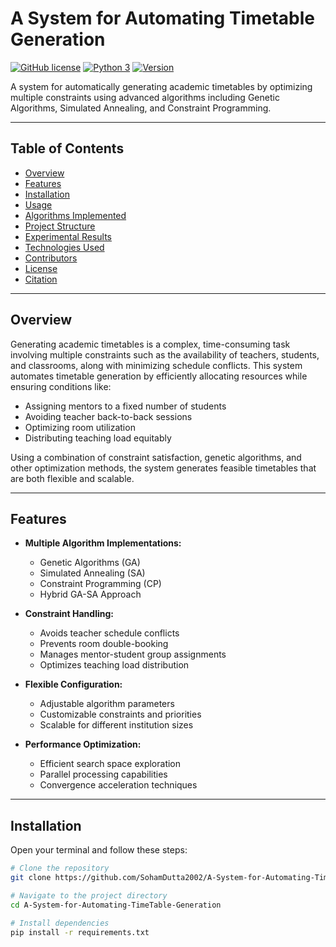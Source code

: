 # A System for Automating Timetable Generation

[![GitHub license](https://img.shields.io/badge/license-MIT-blue)](LICENSE) 
[![Python 3](https://img.shields.io/badge/python-3.8%2B-blue)](https://www.python.org/downloads/)
[![Version](https://img.shields.io/badge/version-1.0.0-brightgreen)](https://github.com/SohamDutta2002/A-System-for-Automating-TimeTable-Generation)

A system for automatically generating academic timetables by optimizing multiple constraints using advanced algorithms including Genetic Algorithms, Simulated Annealing, and Constraint Programming.

---

## Table of Contents

- [Overview](#overview)
- [Features](#features)
- [Installation](#installation)
- [Usage](#usage)
- [Algorithms Implemented](#algorithms-implemented)
- [Project Structure](#project-structure)
- [Experimental Results](#experimental-results)
- [Technologies Used](#technologies-used)
- [Contributors](#contributors)
- [License](#license)
- [Citation](#citation)

---

## Overview

Generating academic timetables is a complex, time-consuming task involving multiple constraints such as the availability of teachers, students, and classrooms, along with minimizing schedule conflicts. This system automates timetable generation by efficiently allocating resources while ensuring conditions like:

- Assigning mentors to a fixed number of students
- Avoiding teacher back-to-back sessions
- Optimizing room utilization
- Distributing teaching load equitably

Using a combination of constraint satisfaction, genetic algorithms, and other optimization methods, the system generates feasible timetables that are both flexible and scalable.

---

## Features

- **Multiple Algorithm Implementations:**
  - Genetic Algorithms (GA)
  - Simulated Annealing (SA)
  - Constraint Programming (CP)
  - Hybrid GA-SA Approach

- **Constraint Handling:**
  - Avoids teacher schedule conflicts
  - Prevents room double-booking
  - Manages mentor-student group assignments
  - Optimizes teaching load distribution

- **Flexible Configuration:**
  - Adjustable algorithm parameters
  - Customizable constraints and priorities
  - Scalable for different institution sizes

- **Performance Optimization:**
  - Efficient search space exploration
  - Parallel processing capabilities
  - Convergence acceleration techniques

---

## Installation

Open your terminal and follow these steps:

```bash
# Clone the repository
git clone https://github.com/SohamDutta2002/A-System-for-Automating-TimeTable-Generation.git

# Navigate to the project directory
cd A-System-for-Automating-TimeTable-Generation

# Install dependencies
pip install -r requirements.txt
